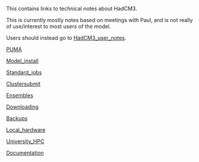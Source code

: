 This contains links to technical notes about HadCM3.

This is currently mostly notes based on meetings with Paul, and is not really of use/interest to most users of the model.  

Users should instead go to [HadCM3_user_notes](HadCM3_user_notes.md).  

[PUMA](PUMA.md)

[Model_install](Model_install.md)

[Standard_jobs](Standard_jobs.md)

[Clustersubmit](Clustersubmit.md)

[Ensembles](Ensembles.md)

[Downloading](Downloading.md)

[Backups](Backups.md)

[Local_hardware](Local_hardware.md)

[University_HPC](University_HPC.md)

[Documentation](Documentation.md)











